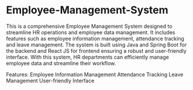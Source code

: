 # Employee-Management-System
This is a comprehensive Employee Management System designed to streamline HR operations and employee data management. It includes features such as employee information management, attendance tracking and leave management. The system is built using Java and Spring Boot for the backend and React JS for frontend ensuring a robust and user-friendly interface. With this system, HR departments can efficiently manage employee data and streamline their workflow.

Features:
Employee Information Management
Attendance Tracking
Leave Management
User-friendly Interface
